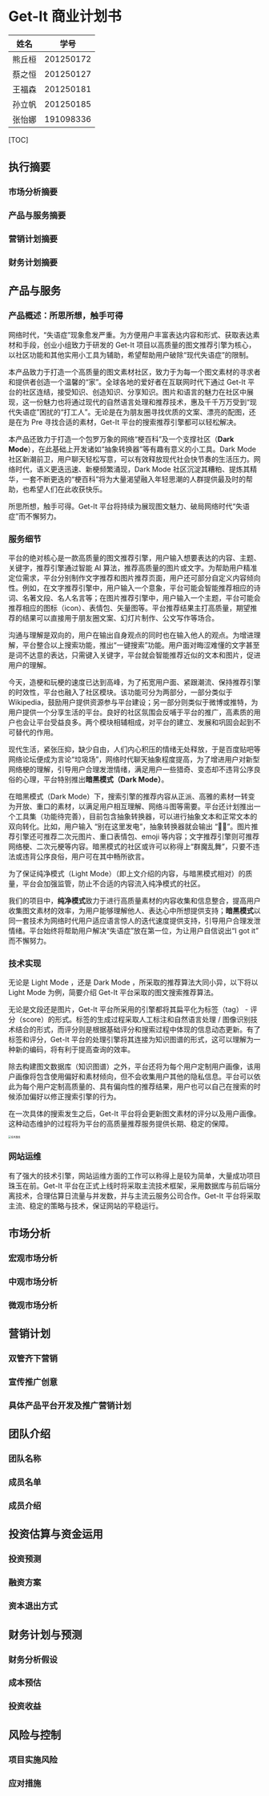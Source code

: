 # Get-It 商业计划书

| 姓名   | 学号      |
| ------ | --------- |
| 熊丘桓 | 201250172 |
| 蔡之恒 | 201250127 |
| 王福森 | 201250181 |
| 孙立帆 | 201250185 |
| 张怡娜 | 191098336 |

<div style="page-break-after:always"></div>

[TOC]

<div style="page-break-after:always"></div>

## 执行摘要

<!-- 这部分最后完成，ddl=02-06 -->

### 市场分析摘要

### 产品与服务摘要

### 营销计划摘要

### 财务计划摘要

## 产品与服务

<!-- 开始画大饼？ddl=02-04 -->

### 产品概述：所思所想，触手可得

网络时代，“失语症”现象愈发严重。为方便用户丰富表达内容和形式、获取表达素材和手段，创业小组致力于研发的 Get-It 项目以高质量的图文推荐引擎为核心，以社区功能和其他实用小工具为辅助，希望帮助用户破除“现代失语症”的限制。

本产品致力于打造一个高质量的图文素材社区，致力于为每一个图文素材的寻求者和提供者创造一个温馨的“家”。全球各地的爱好者在互联网时代下通过 Get-It 平台的社区连结，接受知识、创造知识、分享知识。图片和语言的魅力在社区中展现，这一份魅力也将通过现代的自然语言处理和推荐技术，惠及千千万万受到“现代失语症”困扰的“打工人”。无论是在为朋友圈寻找优质的文案、漂亮的配图，还是在为 Pre 寻找合适的素材，Get-It 平台的搜索推荐引擎都可以轻松解决。

本产品还致力于打造一个包罗万象的网络“梗百科”及一个支撑社区（**Dark Mode**），在此基础上开发诸如“抽象转换器”等有趣有意义的小工具。Dark Mode 社区新潮前卫，用户聊天轻松写意，可以有效释放现代社会快节奏的生活压力。网络时代，语义更迭迅速、新梗频繁涌现，Dark Mode 社区沉淀其糟粕、提炼其精华，一套不断更迭的“梗百科”将为大量渴望融入年轻思潮的人群提供最及时的帮助，也希望人们在此收获快乐。

所思所想，触手可得。Get-It 平台将持续为展现图文魅力、破局网络时代“失语症”而不懈努力。

### 服务细节

平台的绝对核心是一款高质量的图文推荐引擎，用户输入想要表达的内容、主题、关键字，推荐引擎通过智能 AI 算法，推荐高质量的图片或文字。为帮助用户精准定位需求，平台分别制作文字推荐和图片推荐页面，用户还可部分自定义内容倾向性。例如，在文字推荐引擎中，用户输入一个意象，平台可能会智能推荐相应的诗词、名著文段、名人名言等；在图片推荐引擎中，用户输入一个主题，平台可能会推荐相应的图标（icon）、表情包、矢量图等。平台推荐结果主打高质量，期望推荐的结果可以直接用于朋友圈文案、幻灯片制作、公文写作等场合。

沟通与理解是双向的，用户在输出自身观点的同时也在输入他人的观点。为增进理解，平台整合以上搜索功能，推出“一键搜索”功能。用户面对晦涩难懂的文字甚至是词不达意的表达，只需键入关键字，平台就会智能推荐近似的文本和图片，促进用户的理解。

今天，造梗和玩梗的速度已达到高峰，为了拓宽用户面、紧跟潮流、保持推荐引擎的时效性，平台也融入了社区模块。该功能可分为两部分，一部分类似于 Wikipedia，鼓励用户提供资源参与平台建设；另一部分则类似于微博或推特，为用户提供一个分享生活的平台。良好的社区氛围会反哺于平台的推广，高素质的用户也会让平台受益良多。两个模块相辅相成，对平台的建立、发展和巩固会起到不可替代的作用。

现代生活，紧张压抑，缺少自由，人们内心积压的情绪无处释放，于是百度贴吧等网络论坛便成为言论“垃圾场”，网络时代聊天抽象程度提高，为了增进用户对新型网络梗的理解，引导用户合理发泄情绪，满足用户一些猎奇、变态却不违背公序良俗的心理，平台特别推出**暗黑模式（Dark Mode）**。

在暗黑模式（Dark Mode）下，搜索引擎的推荐内容从正派、高雅的素材一转变为开放、重口的素材，以满足用户相互理解、网络斗图等需要。平台还计划推出一个工具集（功能待完善），目前包含抽象转换器，可以进行抽象文本和正常文本的双向转化。比如，用户输入 “别在这里发电”，抽象转换器就会输出 “🐢💈”。图片推荐引擎还可推荐二次元图片、重口表情包、emoji 等内容；文字推荐引擎则可推荐网络梗、二次元梗等内容。暗黑模式的社区或许可以称得上“群魔乱舞”，只要不违法或违背公序良俗，用户可在其中畅所欲言。

为了保证纯净模式（Light Mode）（即上文介绍的内容，与暗黑模式相对）的质量，平台会加强监管，防止不合适的内容流入纯净模式的社区。

我们的项目中，**纯净模式**致力于进行高质量素材的内容收集和信息整合，提高用户收集图文素材的效率，为用户能够理解他人、表达心中所想提供支持；**暗黑模式**以同一套技术为网络时代用户适应语言惊人的迭代速度提供支持，引导用户合理发泄情绪。平台始终将帮助用户解决“失语症”放在第一位，为让用户自信说出“I got it” 而不懈努力。

### 技术实现

无论是 Light Mode ，还是 Dark Mode ，所采取的推荐算法大同小异，以下将以 Light Mode 为例，简要介绍 Get-It 平台采取的图文搜索推荐算法。

无论是文段还是图片，Get-It 平台所采用的引擎都将其扁平化为标签（tag） - 评分（score）的形式。标签的生成过程采取人工标注和自然语言处理 / 图像识别技术结合的形式，而评分则是根据基础评分和搜索过程中体现的信息动态更新。有了标签和评分，Get-It 平台的处理引擎将其连接为知识图谱的形式，这可以理解为一种新的编码，将有利于提高查询的效率。

除去构建图文数据库（知识图谱）之外，平台还将为每个用户定制用户画像，该用户画像将包含使用偏好和素材倾向，但不会收集用户其他的隐私信息。平台可以依此为每个用户定制高质量的、具有偏向性的推荐结果，用户也可以自己在搜索的时候添加偏好以修正搜索引擎的行为。

在一次具体的搜索发生之后，Get-It 平台将会更新图文素材的评分以及用户画像。这种动态维护的过程将为平台的高质量推荐服务提供长期、稳定的保障。

<img src="tech.png" alt="技术路线" style="zoom:33%;" />

### 网站运维

有了强大的技术引擎，网站运维方面的工作可以称得上是较为简单，大量成功项目珠玉在前。Get-It 平台在正式上线时将采取主流技术框架，采用数据库与前后端分离技术，合理估算日流量与并发数，并与主流云服务公司合作。Get-It 平台将采取主流、稳定的策略与技术，保证网站的平稳运行。

## 市场分析

<!-- 参考 Lab2-2，ddl=02-04 -->

### 宏观市场分析

### 中观市场分析

### 微观市场分析

## 营销计划

<!-- 从以往的作业当中整理，ddl=02-04 -->

### 双管齐下营销

### 宣传推广创意

### 具体产品平台开发及推广营销计划

## 团队介绍

<!-- 自行整理，ddl=01-29 -->

### 团队名称

### 成员名单

### 成员介绍

## 投资估算与资金运用

### 投资预测

### 融资方案

### 资本退出方式

## 财务计划与预测

### 财务分析假设

### 成本预估

### 投资收益

## 风险与控制

### 项目实施风险

### 应对措施